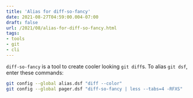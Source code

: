 ```yaml
---
title: 'Alias for diff-so-fancy'
date: 2021-08-27T04:59:00.004-07:00
draft: false
url: /2021/08/alias-for-diff-so-fancy.html
tags: 
- tools
- git
- cli
---
```


`diff-so-fancy` is a tool to create cooler looking `git diff`s. To alias `git dsf`, enter these commands:

```bash
git config --global alias.dsf "diff --color"  
git config --global pager.dsf "diff-so-fancy | less --tabs=4 -RFXS"
```
